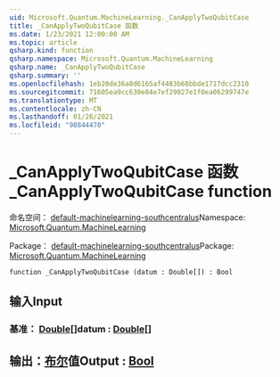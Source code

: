 ```yaml
---
uid: Microsoft.Quantum.MachineLearning._CanApplyTwoQubitCase
title: _CanApplyTwoQubitCase 函数
ms.date: 1/23/2021 12:00:00 AM
ms.topic: article
qsharp.kind: function
qsharp.namespace: Microsoft.Quantum.MachineLearning
qsharp.name: _CanApplyTwoQubitCase
qsharp.summary: ''
ms.openlocfilehash: 1eb20de36a8d6165af4483b68bbde1717dcc2310
ms.sourcegitcommit: 71605ea9cc630e84e7ef29027e1f0ea06299747e
ms.translationtype: MT
ms.contentlocale: zh-CN
ms.lasthandoff: 01/26/2021
ms.locfileid: "98844470"
---
```

# <a name="_canapplytwoqubitcase-function"></a><span data-ttu-id="688f7-102">_CanApplyTwoQubitCase 函数</span><span class="sxs-lookup"><span data-stu-id="688f7-102">_CanApplyTwoQubitCase function</span></span>

<span data-ttu-id="688f7-103">命名空间： [default-machinelearning-southcentralus](xref:Microsoft.Quantum.MachineLearning)</span><span class="sxs-lookup"><span data-stu-id="688f7-103">Namespace: [Microsoft.Quantum.MachineLearning](xref:Microsoft.Quantum.MachineLearning)</span></span>

<span data-ttu-id="688f7-104">Package： [default-machinelearning-southcentralus](https://nuget.org/packages/Microsoft.Quantum.MachineLearning)</span><span class="sxs-lookup"><span data-stu-id="688f7-104">Package: [Microsoft.Quantum.MachineLearning](https://nuget.org/packages/Microsoft.Quantum.MachineLearning)</span></span>




```qsharp
function _CanApplyTwoQubitCase (datum : Double[]) : Bool
```


## <a name="input"></a><span data-ttu-id="688f7-105">输入</span><span class="sxs-lookup"><span data-stu-id="688f7-105">Input</span></span>

### <a name="datum--double"></a><span data-ttu-id="688f7-106">基准： [Double](xref:microsoft.quantum.lang-ref.double)[]</span><span class="sxs-lookup"><span data-stu-id="688f7-106">datum : [Double](xref:microsoft.quantum.lang-ref.double)[]</span></span>





## <a name="output--bool"></a><span data-ttu-id="688f7-107">输出：[布尔](xref:microsoft.quantum.lang-ref.bool)值</span><span class="sxs-lookup"><span data-stu-id="688f7-107">Output : [Bool](xref:microsoft.quantum.lang-ref.bool)</span></span>

